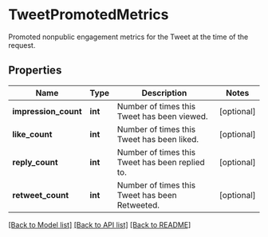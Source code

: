 # TweetPromotedMetrics

Promoted nonpublic engagement metrics for the Tweet at the time of the request.

## Properties
Name | Type | Description | Notes
------------ | ------------- | ------------- | -------------
**impression_count** | **int** | Number of times this Tweet has been viewed. | [optional] 
**like_count** | **int** | Number of times this Tweet has been liked. | [optional] 
**reply_count** | **int** | Number of times this Tweet has been replied to. | [optional] 
**retweet_count** | **int** | Number of times this Tweet has been Retweeted. | [optional] 

[[Back to Model list]](../README.md#documentation-for-models) [[Back to API list]](../README.md#documentation-for-api-endpoints) [[Back to README]](../README.md)


